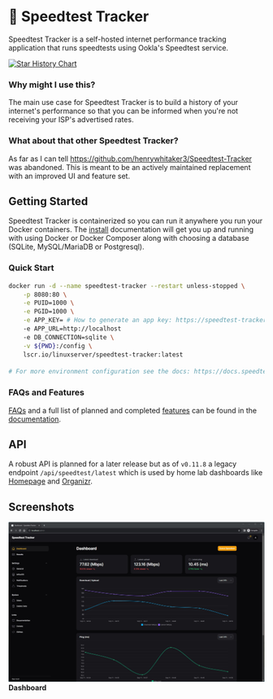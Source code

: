 # 🐇 Speedtest Tracker

Speedtest Tracker is a self-hosted internet performance tracking application that runs speedtests using Ookla's Speedtest service.

[![Star History Chart](https://api.star-history.com/svg?repos=alexjustesen/speedtest-tracker&type=Date)](https://star-history.com/#alexjustesen/speedtest-tracker&Date)

### Why might I use this?

The main use case for Speedtest Tracker is to build a history of your internet's performance so that you can be informed when you're not receiving your ISP's advertised rates.

### What about that other Speedtest Tracker?

As far as I can tell https://github.com/henrywhitaker3/Speedtest-Tracker was abandoned. This is meant to be an actively maintained replacement with an improved UI and feature set.

## Getting Started

Speedtest Tracker is containerized so you can run it anywhere you run your Docker containers. The [install](https://docs.speedtest-tracker.dev/getting-started/installation) documentation will get you up and running with using Docker or Docker Composer along with choosing a database (SQLite, MySQL/MariaDB or Postgresql).

### Quick Start

```bash
docker run -d --name speedtest-tracker --restart unless-stopped \
    -p 8080:80 \
    -e PUID=1000 \
    -e PGID=1000 \
    -e APP_KEY= # How to generate an app key: https://speedtest-tracker.dev/
    -e APP_URL=http://localhost
    -e DB_CONNECTION=sqlite \
    -v ${PWD}:/config \
    lscr.io/linuxserver/speedtest-tracker:latest

# For more environment configuration see the docs: https://docs.speedtest-tracker.dev/getting-started/environment-variables
```

### FAQs and Features

[FAQs](https://docs.speedtest-tracker.dev/faqs) and a full list of planned and completed [features](https://docs.speedtest-tracker.dev/getting-started/features) can be found in the [documentation](https://docs.speedtest-tracker.dev).

## API

A robust API is planned for a later release but as of `v0.11.8` a legacy endpoint `/api/speedtest/latest` which is used by home lab dashboards like [Homepage](https://github.com/benphelps/homepage) and [Organizr](https://github.com/causefx/Organizr/tree/v2-master).

## Screenshots

![Dashboard](.github/screenshots/dashboard_screenshot.jpg)
**Dashboard**
